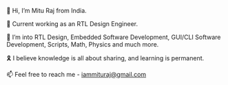 👋 Hi, I’m Mitu Raj from India.

🌟 Current working as an RTL Design Engineer.

👀 I’m into RTL Design, Embedded Software Development, GUI/CLI Software Development, Scripts, Math, Physics and much more.

🎗️ I believe knowledge is all about sharing, and learning is permanent.

📫 Feel free to reach me - iammituraj@gmail.com
